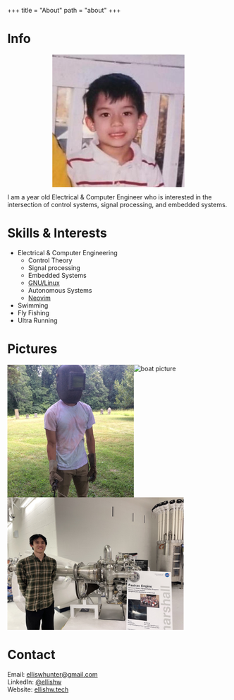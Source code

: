 +++
title = "About"
path = "about"
+++

# Info
<img src="pfp.jpeg" alt="profile picture" style="margin-left: auto; margin-right: auto; display: block; width: 300px;">

I am a <span id="ageDisplay"></span> year old Electrical & Computer Engineer who is interested in the intersection of control systems, signal processing, and embedded systems.

# Skills & Interests
- Electrical & Computer Engineering
    - Control Theory
    - Signal processing
    - Embedded Systems
    - [GNU/Linux](https://github.com/hunterwellis/dotfiles)
    - Autonomous Systems
    - [Neovim](https://github.com/hunterwellis/nvim-config)
- Swimming
- Fly Fishing
- Ultra Running

# Pictures

<div>
    <img src="about_pfp.jpg" alt="welding picture" style="float:left; display: block; margin: 5 5; height: 300px;">
    <img src="boat_sit.jpg" alt="boat picture" style="float:left; display: block; margin: 5 5; height: 300px;">
    <img src="fastrac.jpg" alt="fastrac picture" style="float:left; display: block; margin: 5 5; height: 300px;">
</div>

<div style="clear: both;"></div>

# Contact

Email: [elliswhunter@gmail.com](mailto:elliswhunter@gmail.com)  
LinkedIn: [@ellishw](https://www.linkedin.com/in/ellishw)  
Website: [ellishw.tech](https://ellishw.tech)

<br>

<script>
  const birthDate = new Date("2001-11-20T00:00:00Z");

  function updateAge() {
    const now = new Date();
    const ageInMilliseconds = now - birthDate;
    const millisecondsInYear = 1000 * 60 * 60 * 24 * 365.2425; // accounts for leap years
    const age = ageInMilliseconds / millisecondsInYear;

    document.getElementById("ageDisplay").textContent = age.toFixed(11);
    
    requestAnimationFrame(updateAge);
  }

  updateAge();
</script>
